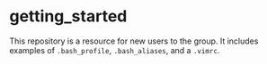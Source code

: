 # getting_started

This repository is a resource for new users to the group.
It includes examples of `.bash_profile`, `.bash_aliases`, 
and a `.vimrc`. 
